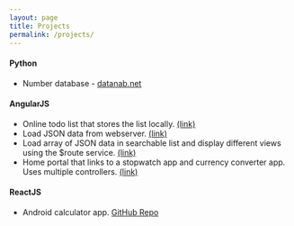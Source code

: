 ```yaml
---
layout: page
title: Projects
permalink: /projects/
---
```


#### Python

- Number database - [datanab.net][datanab-link]

#### AngularJS

- Online todo list that stores the list locally. [(link)][todolist-link]
- Load JSON data from webserver. [(link)][server-link]
- Load array of JSON data in searchable list and display different views using the $route service. [(link)][project5-link]
- Home portal that links to a stopwatch app and currency converter app. Uses multiple controllers. [(link)][stopwatch-link]

#### ReactJS

- Android calculator app. [GitHub Repo][calculator-link]

[datanab-link]: http://www.datanab.net
[todolist-link]: http://joshuamfernandes.com/project3
[server-link]: http://joshuamfernandes.com/project4/
[project5-link]: http://joshuamfernandes.com/project5/
[calculator-link]: https://github.com/jmfernandes/Android/tree/master/Project1
[stopwatch-link]:http://joshuamfernandes.com/project6/
